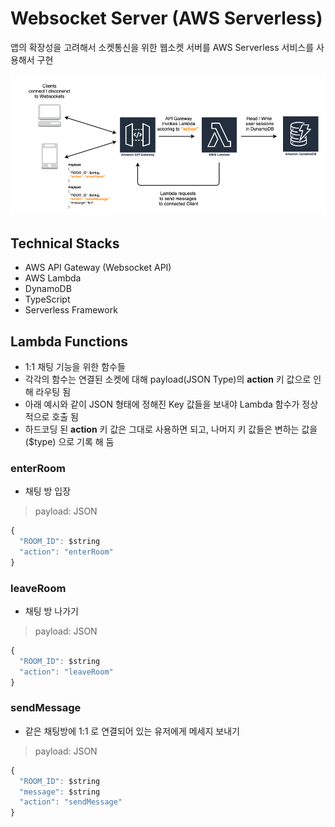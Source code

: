 # Websocket Server (AWS Serverless)

앱의 확장성을 고려해서 소켓통신을 위한 웹소켓 서버를 AWS Serverless 서비스를 사용해서 구현

![rabbit_turtle_websockets_diagram](websockets.png)

## Technical Stacks

- AWS API Gateway (Websocket API)
- AWS Lambda
- DynamoDB
- TypeScript
- Serverless Framework

## Lambda Functions

- 1:1 채팅 기능을 위한 함수들
- 각각의 함수는 연결된 소켓에 대해 payload(JSON Type)의 **action** 키 값으로 인해 라우팅 됨
- 아래 예시와 같이 JSON 형태에 정해진 Key 값들을 보내야 Lambda 함수가 정상적으로 호출 됨
- 하드코딩 된 **action** 키 값은 그대로 사용하면 되고, 나머지 키 값들은 변하는 값을 ($type) 으로 기록 해 둠

### enterRoom

- 채팅 방 입장

> payload: JSON

```js
{
  "ROOM_ID": $string
  "action": "enterRoom"
}
```

### leaveRoom

- 채팅 방 나가기

> payload: JSON

```js
{
  "ROOM_ID": $string
  "action": "leaveRoom"
}
```

### sendMessage

- 같은 채팅방에 1:1 로 연결되어 있는 유저에게 메세지 보내기

> payload: JSON

```js
{
  "ROOM_ID": $string
  "message": $string
  "action": "sendMessage"
}
```
